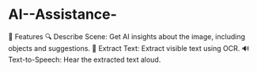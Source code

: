 # AI--Assistance-
📌 Features  🔍 Describe Scene: Get AI insights about the image, including objects and suggestions.
📝 Extract Text: Extract visible text using OCR.
🔊 Text-to-Speech: Hear the extracted text aloud.
